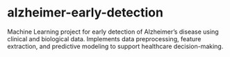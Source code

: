 # alzheimer-early-detection
Machine Learning project for early detection of Alzheimer’s disease using clinical and biological data. Implements data preprocessing, feature extraction, and predictive modeling to support healthcare decision-making.
